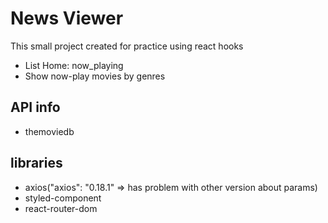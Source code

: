 # News Viewer
This small project created for practice using react hooks
- List Home: now_playing
- Show now-play movies by genres

## API info
- themoviedb

## libraries
- axios("axios": "0.18.1" => has problem with other version about params)
- styled-component
- react-router-dom
